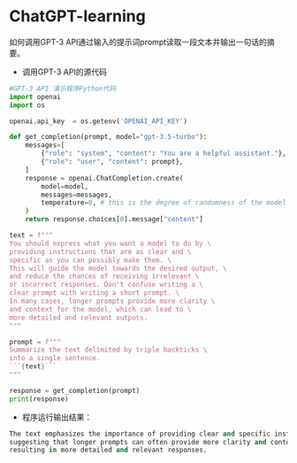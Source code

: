 # ChatGPT-learning
如何调用GPT-3 API通过输入的提示词prompt读取一段文本并输出一句话的摘要。
- 调用GPT-3 API的源代码
```python
#GPT-3 API 演示程序Python代码
import openai
import os

openai.api_key  = os.getenv('OPENAI_API_KEY')

def get_completion(prompt, model="gpt-3.5-turbo"):
    messages=[
        {"role": "system", "content": "You are a helpful assistant."},
        {"role": "user", "content": prompt},
    ]
    response = openai.ChatCompletion.create(
        model=model,
        messages=messages,
        temperature=0, # this is the degree of randomness of the model's output
    )
    return response.choices[0].message["content"]

text = f"""
You should express what you want a model to do by \ 
providing instructions that are as clear and \ 
specific as you can possibly make them. \ 
This will guide the model towards the desired output, \ 
and reduce the chances of receiving irrelevant \ 
or incorrect responses. Don't confuse writing a \ 
clear prompt with writing a short prompt. \ 
In many cases, longer prompts provide more clarity \ 
and context for the model, which can lead to \ 
more detailed and relevant outputs.
"""

prompt = f"""
Summarize the text delimited by triple backticks \ 
into a single sentence.
```{text}```
"""

response = get_completion(prompt)
print(response)
```
- 程序运行输出结果：
```python
The text emphasizes the importance of providing clear and specific instructions to guide a model towards the desired output,
suggesting that longer prompts can often provide more clarity and context for the model,
resulting in more detailed and relevant responses.
```

